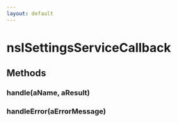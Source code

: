 ```yaml
---
layout: default
---
```


# nsISettingsServiceCallback #

## Methods ##

### handle(aName, aResult) ###

### handleError(aErrorMessage) ###
